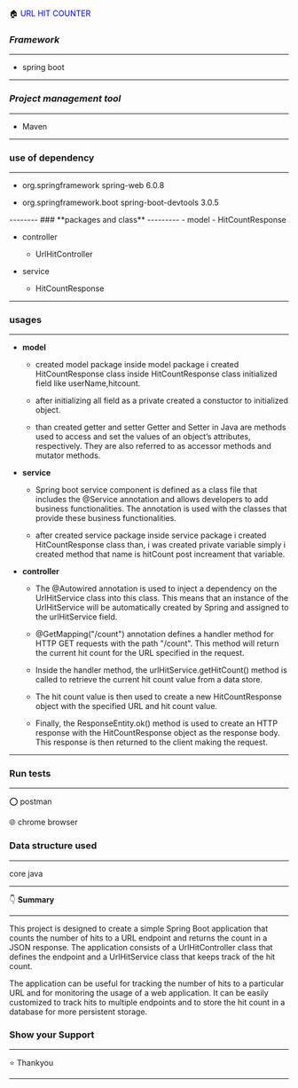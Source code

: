 :house:    <font color='Blue'>URL HIT COUNTER </font>

### ***Framework***
---------
- spring boot

-------------

### ***Project management tool***
-------
- Maven


-----------------


### **use of dependency**
-----
- <dependency>
    <groupId>org.springframework</groupId>
    <artifactId>spring-web</artifactId>
    <version>6.0.8</version>
</dependency>

- <dependency>
    <groupId>org.springframework.boot</groupId>
    <artifactId>spring-boot-devtools</artifactId>
    <version>3.0.5</version>
</dependency>
--------
### **packages and class**
---------
- model 
  - HitCountResponse 

- controller
   - UrlHitController

- service
   - HitCountResponse
 
-------------
### **usages**
---------
- **model**
  - created  model package inside model package i created  HitCountResponse class  inside  HitCountResponse class initialized   field    like userName,hitcount.

  - after initializing all field as a private  created a constuctor to initialized  object.

  - than created getter and setter Getter and Setter in Java are methods used to access and set the values of an object’s attributes, respectively. They are also referred to as accessor methods and mutator methods.

- **service**

   - Spring boot service component is defined as a class file that includes the @Service annotation and allows developers to add business functionalities. The annotation is used with the classes that provide these business functionalities.

   - after created  service package inside service package i created HitCountResponse class  than, i was created private variable simply i created method that name is hitCount post increament that variable.

- **controller**

  - The @Autowired annotation is used to inject a dependency on the UrlHitService class into this class. This means that an instance of the UrlHitService will be automatically created by Spring and assigned to the urlHitService field.

  -  @GetMapping("/count") annotation defines a handler method for HTTP GET requests with the path "/count". This method will return the current hit count for the URL specified in the request.

  - Inside the handler method, the urlHitService.getHitCount() method is called to retrieve the current hit count value from a data store.
  - The hit count value is then used to create a new HitCountResponse object with the specified URL and hit count value.
  - Finally, the ResponseEntity.ok() method is used to create an HTTP response with the HitCountResponse object as the response body. This response is then returned to the client making the request.

----------

### **Run tests**

------

⭕ postman 

:globe_with_meridians: chrome browser



### **Data structure used**

-----

 core java
 
 --------

  :point_down: **Summary**
*****
This project is designed to create a simple Spring Boot application that counts the number of hits to a URL endpoint and returns the count in a JSON response. The application consists of a UrlHitController class that defines the endpoint and a UrlHitService class that keeps track of the hit count.

The application can be useful for tracking the number of hits to a particular URL and for monitoring the usage of a web application. It can be easily customized to track hits to multiple endpoints and to store the hit count in a database for more persistent storage.

### **Show your Support** 
****
:star: Thankyou 

****






